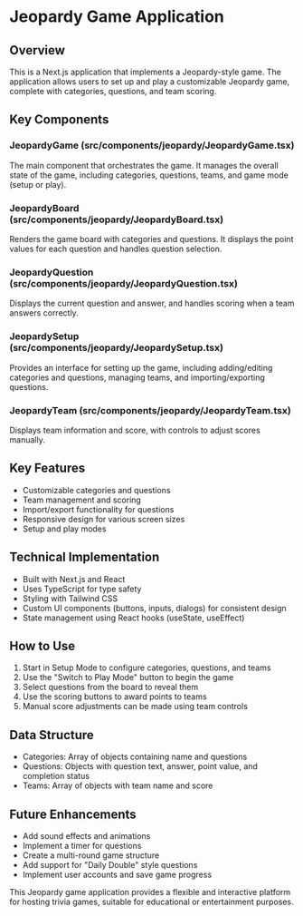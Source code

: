 # Jeopardy Game Application

## Overview
This is a Next.js application that implements a Jeopardy-style game. The application allows users to set up and play a customizable Jeopardy game, complete with categories, questions, and team scoring.

## Key Components

### JeopardyGame (src/components/jeopardy/JeopardyGame.tsx)
The main component that orchestrates the game. It manages the overall state of the game, including categories, questions, teams, and game mode (setup or play).

### JeopardyBoard (src/components/jeopardy/JeopardyBoard.tsx)
Renders the game board with categories and questions. It displays the point values for each question and handles question selection.

### JeopardyQuestion (src/components/jeopardy/JeopardyQuestion.tsx)
Displays the current question and answer, and handles scoring when a team answers correctly.

### JeopardySetup (src/components/jeopardy/JeopardySetup.tsx)
Provides an interface for setting up the game, including adding/editing categories and questions, managing teams, and importing/exporting questions.

### JeopardyTeam (src/components/jeopardy/JeopardyTeam.tsx)
Displays team information and score, with controls to adjust scores manually.

## Key Features
- Customizable categories and questions
- Team management and scoring
- Import/export functionality for questions
- Responsive design for various screen sizes
- Setup and play modes

## Technical Implementation
- Built with Next.js and React
- Uses TypeScript for type safety
- Styling with Tailwind CSS
- Custom UI components (buttons, inputs, dialogs) for consistent design
- State management using React hooks (useState, useEffect)

## How to Use
1. Start in Setup Mode to configure categories, questions, and teams
2. Use the "Switch to Play Mode" button to begin the game
3. Select questions from the board to reveal them
4. Use the scoring buttons to award points to teams
5. Manual score adjustments can be made using team controls

## Data Structure
- Categories: Array of objects containing name and questions
- Questions: Objects with question text, answer, point value, and completion status
- Teams: Array of objects with team name and score

## Future Enhancements
- Add sound effects and animations
- Implement a timer for questions
- Create a multi-round game structure
- Add support for "Daily Double" style questions
- Implement user accounts and save game progress

This Jeopardy game application provides a flexible and interactive platform for hosting trivia games, suitable for educational or entertainment purposes.